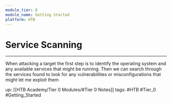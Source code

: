 ```yaml
---
module_tier: 0
module_name: Getting Started
platform: HTB
---
```

# Service Scanning
---
When attacking a target the first step is to identify the operating system and any available services that might be running. Then we can search through the services found to look for any vulnerabilities or misconfigurations that might let me exploit them 

up: [[HTB Academy/Tier 0 Modules/#Tier  0 Notes]]
tags: #HTB #Tier_0 #Getting_Started 